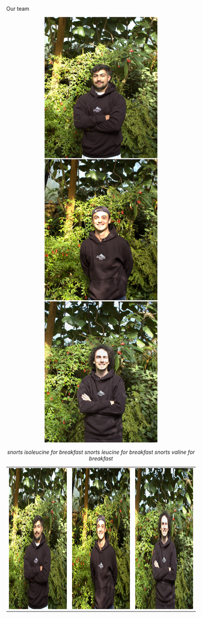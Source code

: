 Our team
<p align="center">
  <img src="img/team/fotoshoot/Gabriel.jpg" width="300" height = "375" title="Gabriel">
  <img src="img/team/fotoshoot/Julien.jpg" width="300" height = "375" title="Julien">
  <img src="img/team/fotoshoot/Kian.jpg" width="300" height = "375" title="Kian">
</p>


<p align="center">
    <em>snorts isoleucine for breakfast</em>
    <em>snorts leucine for breakfast</em>
    <em>snorts valine for breakfast</em>
</p>



<table class="images" width="100%"  style="border:0px solid white; width:100%;">
    <tr style="border: 0px;">
        <td width="33%" style="border:0px; width:33.33%">
            <img src="img/team/fotoshoot/Gabriel.jpg" width="300" height = "375" title="hover text">
        </td>
        <td width="33%" style="border:0px; width:33.33%">
            <img src="img/team/fotoshoot/Julien.jpg" width="300" height = "375" title="hover text">
        </td>
        <td width="33%" style="border:0px; width:33.33%">
            <img src="img/team/fotoshoot/Kian.jpg" width="300" height = "375" title="hover text">
        </td>
    </tr>
</table>
